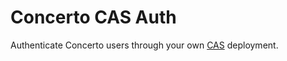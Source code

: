 Concerto CAS Auth
=====================

Authenticate Concerto users through your own [CAS](http://en.wikipedia.org/wiki/Central_Authentication_Service) deployment. 
